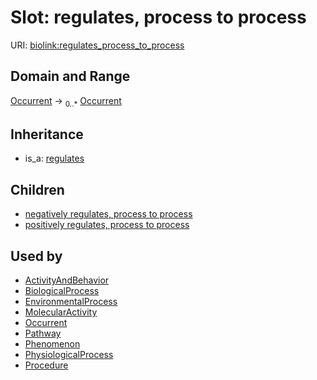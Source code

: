 # Slot: regulates, process to process




URI: [biolink:regulates_process_to_process](https://w3id.org/biolink/vocab/regulates_process_to_process)
## Domain and Range

[Occurrent](Occurrent.md) ->  <sub>0..*</sub> [Occurrent](Occurrent.md)
## Inheritance

 *  is_a: [regulates](regulates.md)
## Children

 *  [negatively regulates, process to process](negatively_regulates_process_to_process.md)
 *  [positively regulates, process to process](positively_regulates_process_to_process.md)
## Used by

 * [ActivityAndBehavior](ActivityAndBehavior.md)
 * [BiologicalProcess](BiologicalProcess.md)
 * [EnvironmentalProcess](EnvironmentalProcess.md)
 * [MolecularActivity](MolecularActivity.md)
 * [Occurrent](Occurrent.md)
 * [Pathway](Pathway.md)
 * [Phenomenon](Phenomenon.md)
 * [PhysiologicalProcess](PhysiologicalProcess.md)
 * [Procedure](Procedure.md)

